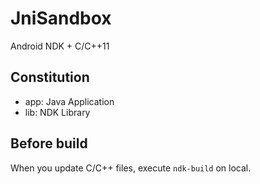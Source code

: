 # JniSandbox
Android NDK + C/C++11

## Constitution
- app: Java Application
- lib: NDK Library

## Before build
When you update C/C++ files, execute `ndk-build` on local.

